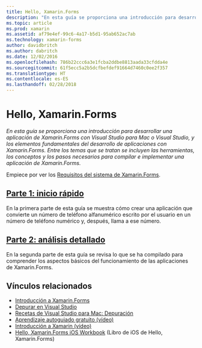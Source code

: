 ```yaml
---
title: Hello, Xamarin.Forms
description: "En esta guía se proporciona una introducción para desarrollar una aplicación de Xamarin.Forms con Visual Studio para Mac o Visual Studio, y los elementos fundamentales del desarrollo de aplicaciones con Xamarin.Forms. Entre los temas que se tratan se incluyen las herramientas, los conceptos y los pasos necesarios para compilar e implementar una aplicación de Xamarin.Forms."
ms.topic: article
ms.prod: xamarin
ms.assetid: af79e4ef-99c6-4a17-b5d1-95ab652ac7ab
ms.technology: xamarin-forms
author: davidbritch
ms.author: dabritch
ms.date: 12/02/2016
ms.openlocfilehash: 786b22ccc6a3e1fcba2ddbe8813aada33cfdda4e
ms.sourcegitcommit: 61f5ecc5a2b5dcfbefdef91664d7460c0ee2f357
ms.translationtype: HT
ms.contentlocale: es-ES
ms.lasthandoff: 02/28/2018
---
```

# <a name="hello-xamarinforms"></a>Hello, Xamarin.Forms

_En esta guía se proporciona una introducción para desarrollar una aplicación de Xamarin.Forms con Visual Studio para Mac o Visual Studio, y los elementos fundamentales del desarrollo de aplicaciones con Xamarin.Forms. Entre los temas que se tratan se incluyen las herramientas, los conceptos y los pasos necesarios para compilar e implementar una aplicación de Xamarin.Forms._

Empiece por ver los [Requisitos del sistema de Xamarin.Forms](~/cross-platform/get-started/installation/index.md).

## <a name="part-1-quickstartxamarin-formsget-startedhello-xamarin-formsquickstartmd"></a>[Parte 1: inicio rápido](~/xamarin-forms/get-started/hello-xamarin-forms/quickstart.md)

En la primera parte de esta guía se muestra cómo crear una aplicación que convierte un número de teléfono alfanumérico escrito por el usuario en un número de teléfono numérico y, después, llama a ese número.

## <a name="part-2-deep-divexamarin-formsget-startedhello-xamarin-formsdeepdivemd"></a>[Parte 2: análisis detallado](~/xamarin-forms/get-started/hello-xamarin-forms/deepdive.md)

En la segunda parte de esta guía se revisa lo que se ha compilado para comprender los aspectos básicos del funcionamiento de las aplicaciones de Xamarin.Forms.


## <a name="related-links"></a>Vínculos relacionados

- [Introducción a Xamarin.Forms](~/xamarin-forms/get-started/introduction-to-xamarin-forms.md)
- [Depurar en Visual Studio](http://msdn.microsoft.com/library/k0k771bt%28v=vs.90%29.aspx)
- [Recetas de Visual Studio para Mac: Depuración](https://developer.xamarin.com/recipes/cross-platform/ide/debugging/)
- [Aprendizaje autoguiado gratuito (vídeo)](https://university.xamarin.com/self-guided)
- [Introducción a Xamarin (vídeo)](https://developer.xamarin.com/videos/)
- [Hello, Xamarin.Forms iOS Workbook](https://developer.xamarin.com/workbooks/xamarin-forms/getting-started/GettingStartedWithXamarinForms-ios.workbook) (Libro de iOS de Hello, Xamarin.Forms)
